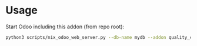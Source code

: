 # Usage

Start Odoo including this addon (from repo root):

```bash
python3 scripts/nix_odoo_web_server.py --db-name mydb --addon quality_control_oca
```
